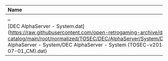|Name|Size|
|:---|---:|
|[..](../index.html)|DIR|
|[DEC AlphaServer - System.dat](https://raw.githubusercontent.com/open-retrogaming-archive/dat-catalog/main/root/normalized/TOSEC/DEC/AlphaServer/System/DEC AlphaServer - System/DEC AlphaServer - System (TOSEC-v2018-07-01_CM).dat)|2313|
